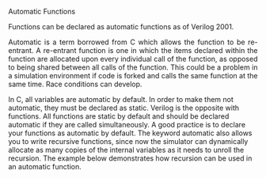 Automatic Functions

Functions can be declared as automatic functions as of Verilog 2001.

<p style="text-align: justify;">Automatic is a term borrowed from C which allows the function to be re-entrant. 
A re-entrant function is one in which the items declared within the function are allocated upon every individual call of the function, 
as opposed to being shared between all calls of the function. This could be a problem in a simulation environment if code is forked and calls the same function 
at the same time. Race conditions can develop.

In C, all variables are automatic by default. In order to make them not automatic, they must be declared as static. 
Verilog is the opposite with functions. All functions are static by default and should be declared automatic if they are called simultaneously.
A good practice is to declare your functions as automatic by default. The keyword automatic also allows you to write recursive functions, 
since now the simulator can dynamically allocate as many copies of the internal variables as it needs to unroll the recursion. 
The example below demonstrates how recursion can be used in an automatic function.</p>
